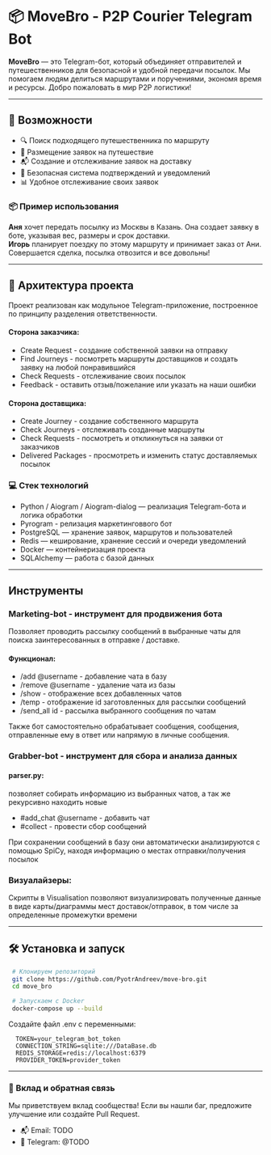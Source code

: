 # 📦 MoveBro - P2P Courier Telegram Bot

**MoveBro** — это Telegram-бот, который объединяет отправителей и путешественников для безопасной и удобной передачи посылок. Мы помогаем людям делиться маршрутами и поручениями, экономя время и ресурсы. Добро пожаловать в мир P2P логистики!

---

## 🚀 Возможности

- 🔍 Поиск подходящего путешественника по маршруту
- 🧳 Размещение заявок на путешествие
- 📬 Создание и отслеживание заявок на доставку
- 🔐 Безопасная система подтверждений и уведомлений
- 📊 Удобное отслеживание своих заявок

### 📦 Пример использования

**Аня** хочет передать посылку из Москвы в Казань. Она создает заявку в боте, указывая вес, размеры и срок доставки.  
**Игорь** планирует поездку по этому маршруту и принимает заказ от Ани. Совершается сделка, посылка отвозится и все довольны!

---

## 🧩 Архитектура проекта

Проект реализован как модульное Telegram-приложение, построенное по принципу разделения ответственности.

#### Сторона заказчика:
 - Create Request - создание собственной заявки на отправку
 - Find Journeys - посмотреть маршруты доставщиков и создать заявку на любой понравившийся
 - Check Requests - отслеживание своих посылок
 - Feedback - оставить отзыв/пожелание или указать на наши ошибки

#### Сторона доставщика:
 - Create Journey - создание собственного маршрута
 - Check Journeys - отслеживать созданные маршруты
 - Check Requests - посмотреть и откликнуться на заявки от заказчиков
 - Delivered Packages - просмотреть и изменить статус доставляемых посылок

### 💻 Стек технологий
 - Python / Aiogram / Aiogram-dialog — реализация Telegram-бота и логика обработки
 - Pyrogram - релизация маркетинговвого бот
 - PostgreSQL — хранение заявок, маршрутов и пользователей
 - Redis — кеширование, хранение сессий и очереди уведомлений
 - Docker — контейнеризация проекта
 - SQLAlchemy — работа с базой данных

 ---

## Инструменты

### Marketing-bot - инструмент для продвижения бота
Позволяет проводить рассылку сообщений в выбранные чаты для поиска заинтересованных в отправке / доставке.

#### Функционал:
- /add @username - добавление чата в базу
- /remove @username - удаление чата из базы
- /show - отображение всех добавленных чатов
- /temp - отображение id заготовленных для рассылки сообщений
- /send_all id - рассылка выбранного сообщения по чатам

Также бот самостоятельно обрабатывает сообщения, сообщения, отправленные ему в ответ или напрямую в личные сообщения.

### Grabber-bot - инструмент для сбора и анализа данных
#### parser.py:
позволяет собирать информацию из выбранных чатов, а так же рекурсивно находить новые
- #add_chat @username - добавить чат
- #collect - провести сбор сообщений

При сохранении сообщений в базу они автоматически анализируются с помощью SpiCy, находя информацию о местах отправки/получения посылок

### Визуалайзеры:

Скрипты в Visualisation позволяют визуализировать полученные данные в виде карты/диаграммы мест доставок/отправок, в том числе за определенные промежутки времени

 ---


 ## 🛠️ Установка и запуск

```bash
 # Клонируем репозиторий
 git clone https://github.com/PyotrAndreev/move-bro.git
 cd move_bro

 # Запускаем с Docker
 docker-compose up --build
```

Создайте файл .env с переменными:
```env
  TOKEN=your_telegram_bot_token
  CONNECTION_STRING=sqlite:///DataBase.db
  REDIS_STORAGE=redis://localhost:6379
  PROVIDER_TOKEN=provider_token
```

---

### 🤝 Вклад и обратная связь
Мы приветствуем вклад сообщества! Если вы нашли баг, предложите улучшение или создайте Pull Request.
 - 📬 Email: TODO
 - 💬 Telegram: @TODO